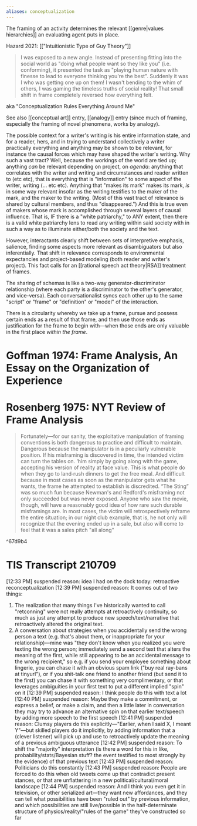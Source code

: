 ```yaml
---
aliases: conceptualization
---
```


The framing of an activity determines the relevant [[genre|values hierarchies]] an evaluating agent puts in place.

Hazard 2021: [["Intuitionistic Type of Guy Theory"]]
> I was exposed to a new angle. Instead of presenting fitting into the social world as "doing what people want so they like you" (i.e. conforming), it presented the task as "playing human nature with finesse to lead to everyone thinking you're the best". Suddenly it was I who was getting one up on them! I wasn't bending to the whim of others, I was gaming the timeless truths of social reality! That small shift in frame completely reversed how everything felt.

aka "Conceptualization Rules Everything Around Me"

See also [[conceptual art]] entry, [[analogy]] entry (since much of framing, especially the framing of novel phenomena, works by analogy). 

The possible context for a writer's writing is his entire information state, and for a reader, hers, and in trying to understand collectively a writer practically everything and anything may be shown to be relevant, for instance the causal forces which may have shaped the writer's writing. 
Why such a vast tract? Well, because the workings of the world are tied up; anything _can_ be relevant depending on project, on _agenda_: anything that correlates with the writer and writing and circumstances and reader written to (etc etc), that is everything that is "information" to some aspect of the writer, writing (... etc etc). Anything that "makes its mark" makes its mark, _is_ in some way relevant insofar as the writing testifies to the maker of the mark, and the maker to the writing. (Most of this vast tract of relevance is shared by cultural members, and thus "disappeared.") And this is true even of makers whose mark is accomplished through several layers of causal influence. That is, IF there is a "white patriarchy," to ANY extent, then there is a valid white patriarchy lens to read any writing within said society with in such a way as to illuminate either/both the society and the text. 

However, interactants clearly shift between sets of interpretive emphasis, salience, finding some aspects more relevant as disambiguators but also inferentially. That shift in relevance corresponds to environmental expectancies and project-based modeling (both reader and writer's project). This fact calls for an [[rational speech act theory|RSA]] treatment of frames.

The sharing of schemas is like a two-way generator-discriminator relationship (where each party is a discriminator to the other's generator, and vice-versa). Each conversationalist syncs each other up to the same "script" or "frame" or "definition" or "model" of the interaction. 

There is a circularity whereby we take up a frame, pursue and possess certain ends as a result of that frame, and then use those ends as justification for the frame to begin with—when those ends are only valuable in the first place _within the frame_.

# Goffman 1974: Frame Analysis, An Essay on the Organization of Experience

# Rosenberg 1975: NYT Review of Frame Analysis

> Fortunately—for our sanity, the exploitative manipulation of framing conventions is both dangerous to practice and difficult to maintain. Dangerous because the manipulator is in a peculiarly vulnerable position. If his misframing is discovered in time, the intended victim can turn the tables on. ‘him simply by going along with the game, accepting his version of reality at face value. This is what people do when they go to land‐rush dinners to get the free meal. And difficult because in most cases as soon as the manipulator gets what he wants, the frame he attempted to establish is discredited. “The Sting” was so much fun because Newman's and Redford's misframing not only succeeded but was never exposed. Anyone who saw the movie, though, will have a reasonably good idea of how rare such durable misframings are. In most cases, the victim will retrospectively reframe the entire situation; in our night club example, that is, he not only will recognize that the evening ended up in a sale, but also will come to feel that it was a sales pitch "all along"

^67d9b4

# TIS Transcript 210709

[12:33 PM] suspended reason: idea I had on the dock today: retroactive reconceptualization
[12:39 PM] suspended reason: It comes out of two things:
1. The realization that many things I've historically wanted to call "retconning" were not really attempts at retroactively continuity, so much as just any attempt to produce new speech/text/narrative that retroactively altered the original text.
2. A conversation about strategies when you accidentally send the wrong person a text (e.g. that's about them, or inappropriate for your relationship)—mine was "they don't know when you realized you were texting the wrong person; immediately send a second text that alters the meaning of the first, while still appearing to be an accidental message to the wrong recipient," so e.g. if you send your employee something about lingerie, you can chase it with an obvious spam link ("buy real ray-bans at tinyurl"), or if you shit-talk one friend to another friend (but send it to the first) you can chase it with something very complimentary, or that leverages ambiguities in your first text to put a different implied "spin" on it
[12:39 PM] suspended reason: I think people do this with text a lot
[12:40 PM] suspended reason: Maybe they make a commitment, or express a belief, or make a claim, and then a little later in conversation they may try to advance an alternative spin on that earlier text/speech by adding more speech to the first speech
[12:41 PM] suspended reason: Clumsy players do this explicitly—"Earlier, when I said X, I meant Y"—but skilled players do it implicitly, by adding information that a (clever listener) will pick up and use to retroactively update the meaning of a previous ambiguous utterance
[12:42 PM] suspended reason: To shift the "majority" interpretation (is there a word for this in like, probability/stats/Bayesian stuff? the event testified to most strongly by the evidence) of that previous text
[12:43 PM] suspended reason: Politicians do this constantly
[12:43 PM] suspended reason: People are forced to do this when old tweets come up that contradict present stances, or that are unflattering in a new political/cultural/moral landscape
[12:44 PM] suspended reason: And I think you even get it in television, or other serialized art—they want new affordances, and they can tell what possibilities have been "ruled out" by previous information, and which possibilities are still live/possible in the half-determinate structure of physics/reality/"rules of the game" they've constructed so far